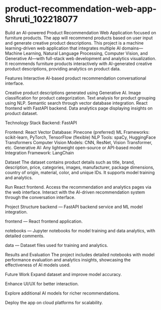 # product-recommendation-web-app-Shruti_102218077
Build an AI-powered Product Recommendation Web Application focused on furniture products. The app will recommend products based on user input and generate creative product descriptions.
This project is a machine learning-driven web application that integrates multiple AI domains—Machine Learning, Natural Language Processing, Computer Vision, and Generative AI—with full-stack web development and analytics visualization. It recommends furniture products interactively with AI-generated creative product descriptions, providing analytics on product data.

Features
Interactive AI-based product recommendation conversational interface.

Creative product descriptions generated using Generative AI.
Image classification for product categorization.
Text analysis for product grouping using NLP.
Semantic search through vector database integration.
React frontend with FastAPI backend.
Data analytics page displaying insights on product dataset.

Technology Stack
Backend: FastAPI

Frontend: React
Vector Database: Pinecone (preferred)
ML Frameworks: scikit-learn, PyTorch, TensorFlow (flexible)
NLP Tools: spaCy, HuggingFace Transformers
Computer Vision Models: CNN, ResNet, Vision Transformer, etc.
Generative AI: Any lightweight open-source or API-based model
Integration Framework: LangChain

Dataset
The dataset contains product details such as title, brand, description, price, categories, images, manufacturer, package dimensions, country of origin, material, color, and unique IDs. It supports model training and analytics.


Run React frontend.
Access the recommendation and analytics pages via the web interface.
Interact with the AI-driven recommendation system through the conversation interface.

Project Structure
backend — FastAPI backend service and ML model integration.

frontend — React frontend application.

notebooks — Jupyter notebooks for model training and data analytics, with detailed comments.

data — Dataset files used for training and analytics.

Results and Evaluation
The project includes detailed notebooks with model performance evaluation and analytics insights, showcasing the effectiveness of AI models used.

Future Work
Expand dataset and improve model accuracy.

Enhance UI/UX for better interaction.

Explore additional AI models for richer recommendations.

Deploy the app on cloud platforms for scalability.
